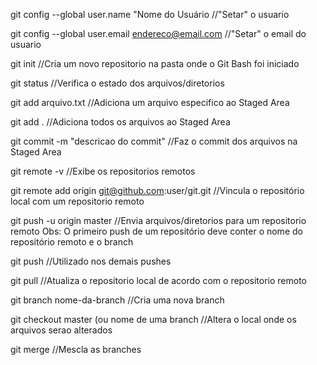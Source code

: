 git config --global user.name "Nome do Usuário			//"Setar" o usuario

git config --global user.email	endereco@email.com		//"Setar" o email do usuario

git init							//Cria um novo repositorio na pasta onde o Git Bash foi iniciado

git status							//Verifica o estado dos arquivos/diretorios

git add	arqu⁭ivo.txt						//Adiciona um arquivo especifico ao Staged Area

git add .							//Adiciona todos os arquivos ao Staged Area

git commit -m "descricao do commit"				//Faz o commit dos arquivos na Staged Area

git remote -v							//Exibe os repositorios remotos

git remote add origin git@github.com:user/git.git		//Vincula o repositório local com um repositorio remoto

git push -u origin master					//Envia arquivos/diretorios para um repositorio remoto
Obs: O primeiro push de um repositório deve conter o nome
do repositório remoto e o branch

git push							//Utilizado nos demais pushes

git pull							//Atualiza o repositorio local de acordo com o repositorio remoto

git branch nome-da-branch					//Cria uma nova branch

git checkout master (ou nome de uma branch			//Altera o local onde os arquivos serao alterados

git merge							//Mescla as branches